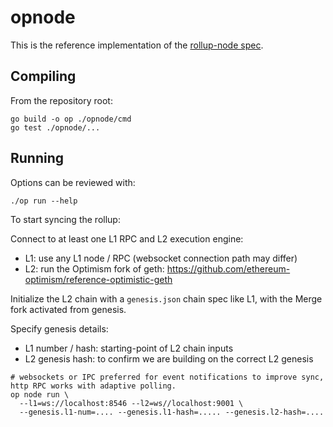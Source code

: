 # opnode

This is the reference implementation of the [rollup-node spec](../specs/rollup-node.md).

## Compiling

From the repository root:

```shell
go build -o op ./opnode/cmd
go test ./opnode/...
```

## Running

Options can be reviewed with:

```shell
./op run --help
```

To start syncing the rollup:

Connect to at least one L1 RPC and L2 execution engine:

- L1: use any L1 node / RPC (websocket connection path may differ)
- L2: run the Optimism fork of geth: <https://github.com/ethereum-optimism/reference-optimistic-geth>

Initialize the L2 chain with a `genesis.json` chain spec like L1, with the Merge fork activated from genesis.

Specify genesis details:

- L1 number / hash: starting-point of L2 chain inputs
- L2 genesis hash: to confirm we are building on the correct L2 genesis

```shell
# websockets or IPC preferred for event notifications to improve sync, http RPC works with adaptive polling.
op node run \
  --l1=ws://localhost:8546 --l2=ws//localhost:9001 \
  --genesis.l1-num=.... --genesis.l1-hash=..... --genesis.l2-hash=....
```
